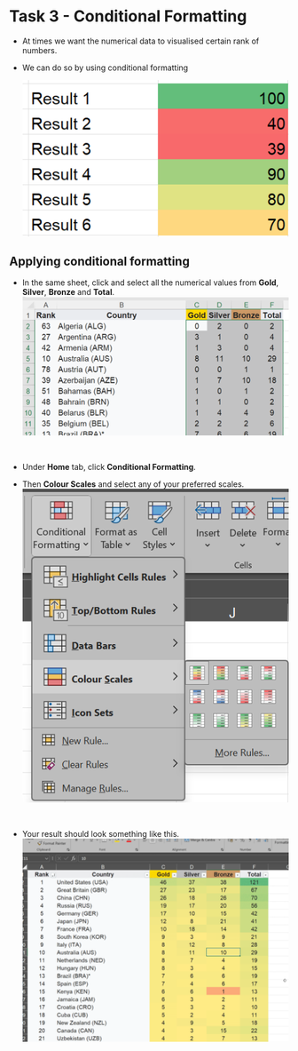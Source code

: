 # Task 3 - Conditional Formatting

- At times we want the numerical data to visualised certain rank of numbers.

- We can do so by using conditional formatting

    ![](images/ss/t3_conditionalFormat.png)


## Applying conditional formatting

- In the same sheet, click and select all the numerical values from **Gold**, **Silver**, **Bronze** and **Total**.
    ![](images/ss/t3_selectAll.png)
    
    <br>

- Under **Home** tab, click **Conditional Formatting**.
- Then **Colour Scales** and select any of your preferred scales.
    ![](images/ss/t3_applyConditionFormat.png)

    <br>


- Your result should look something like this.
    ![](images/ss/t3_result.png)